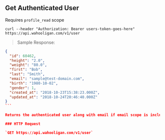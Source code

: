## Get Authenticated User

Requires `profile_read` scope

```shell
curl --header "Authorization: Bearer users-token-goes-here" https://api.wahooligan.com/v1/user
```

> Sample Response:

``````json
{
  "id": 60462,
  "height": "2.0",
  "weight": "80.0",
  "first": "Bob",
  "last": "Smith",
  "email": "sample@test-domain.com",
  "birth": "1980-10-02",
  "gender": 1,
  "created_at": "2018-10-23T15:38:23.000Z",
  "updated_at": "2018-10-24T20:46:40.000Z"
}
```

Returns the authenticated user along with email if email scope is included.

### HTTP Request

`GET https://api.wahooligan.com/v1/user`

